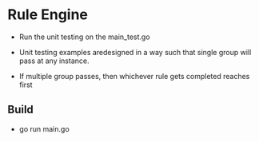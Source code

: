 # Rule Engine 

- Run the unit testing on the main_test.go 

- Unit testing examples aredesigned in a way such that single group will pass at any instance. 
- If multiple group passes, then whichever rule gets completed reaches first

## Build 
- go run main.go